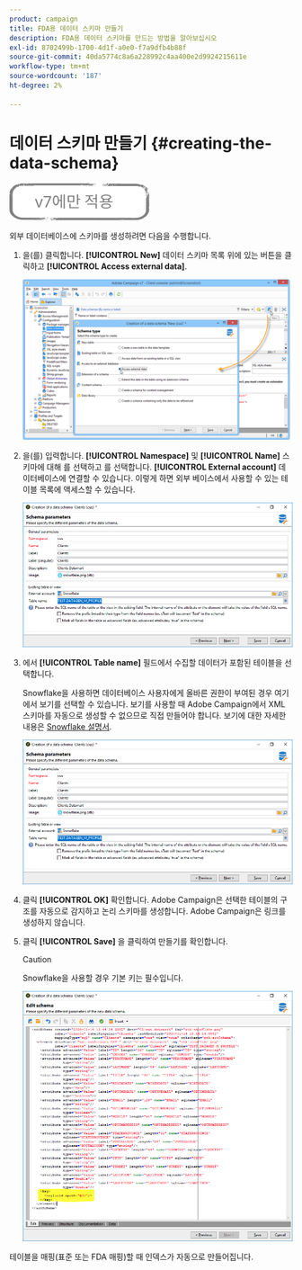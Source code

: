 ```yaml
---
product: campaign
title: FDA용 데이터 스키마 만들기
description: FDA용 데이터 스키마를 만드는 방법을 알아보십시오
exl-id: 8702499b-1700-4d1f-a0e0-f7a9dfb4b88f
source-git-commit: 40da5774c8a6a228992c4aa400e2d9924215611e
workflow-type: tm+mt
source-wordcount: '187'
ht-degree: 2%

---
```


# 데이터 스키마 만들기 {#creating-the-data-schema}

![](../../assets/v7-only.svg)

외부 데이터베이스에 스키마를 생성하려면 다음을 수행합니다.

1. 을(를) 클릭합니다. **[!UICONTROL New]** 데이터 스키마 목록 위에 있는 버튼을 클릭하고 **[!UICONTROL Access external data]**.

   ![](assets/wf_new_schema_fda.png)

1. 을(를) 입력합니다. **[!UICONTROL Namespace]** 및  **[!UICONTROL Name]** 스키마에 대해 를 선택하고 를 선택합니다. **[!UICONTROL External account]** 데이터베이스에 연결할 수 있습니다. 이렇게 하면 외부 베이스에서 사용할 수 있는 테이블 목록에 액세스할 수 있습니다.

   ![](assets/wf_new_schema_select_table_fda.png)

1. 에서 **[!UICONTROL Table name]** 필드에서 수집할 데이터가 포함된 테이블을 선택합니다.

   Snowflake을 사용하면 데이터베이스 사용자에게 올바른 권한이 부여된 경우 여기에서 보기를 선택할 수 있습니다. 보기를 사용할 때 Adobe Campaign에서 XML 스키마를 자동으로 생성할 수 없으므로 직접 만들어야 합니다. 보기에 대한 자세한 내용은 [Snowflake 설명서](https://docs.snowflake.com/en/user-guide/views-introduction.html).

   ![](assets/wf_new_schema_select_table_fda.png)

1. 클릭 **[!UICONTROL OK]** 확인합니다. Adobe Campaign은 선택한 테이블의 구조를 자동으로 감지하고 논리 스키마를 생성합니다. Adobe Campaign은 링크를 생성하지 않습니다.

1. 클릭 **[!UICONTROL Save]** 을 클릭하여 만들기를 확인합니다.

   >[!CAUTION]
   >
   >Snowflake을 사용할 경우 기본 키는 필수입니다.

   ![](assets/wf_new_schema_generate_fda.png)

테이블을 매핑(표준 또는 FDA 매핑)할 때 인덱스가 자동으로 만들어집니다.
